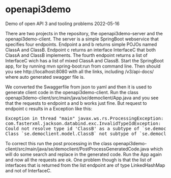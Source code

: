 # openapi3demo
Demo of open API 3 and tooling problems 2022-05-16

There are two projects in the repository, the openapi3demo-server and the openapi3demo-client. 
The server is a simple SpringBoot webservice that specifies four endpoints. Endpoint a and b returns simple POJOs named ClassA and ClassB. Endpoint c returns an interface InterfaceC that both ClassA and ClassB implements. The fourth endpoint returns a list of InterfaceC wich has a list of mixed ClassA and ClassB. Start the SpringBoot app, for by running mvn spring-boot:run from command line. Then should you see http://localhost:8080 with all the links, including /v3/api-docs/ where auto generated swagger file is. 

We converted the Swaggerfile from json to yaml and then it is used to generate client code in the openapi3demo-client. Run the class openapi3demo-client/src/main/java/se/democlient/App.java and you see that the requests to endpoint a and b works just fine. But request to endpoint c results in a Exception like this:
<pre>
Exception in thread "main" javax.ws.rs.ProcessingException:
com.fasterxml.jackson.databind.exc.InvalidTypeIdException:
Could not resolve type id 'ClassB' as a subtype of `se.democlient.model.InlineResponse200`: 
Class `se.democlient.model.ClassB` not subtype of `se.democlient.model.InlineResponse200`
</pre>
To correct this run the post processing in the class openapi3demo-client/src/main/java/se/democlient/PostProcessGeneratedCode.java which will do some search and replace in the generated code. Run the App again and now all the requests are ok. One problem though is that the list of interfaces that is returned from the list endpoint are of type LinkedHashMap and not of InterfaceC. 


